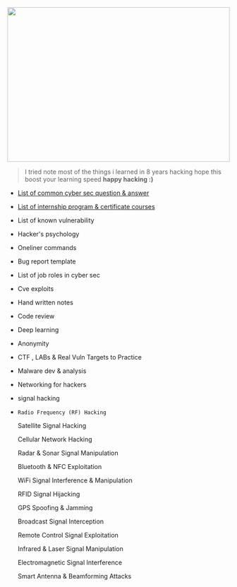 <img src="https://tryhackme-images.s3.amazonaws.com/user-avatars/a6b69c5cb0a0648106951f6d63d37498.gif" style="width: 100%; height: 350px;" />

> I tried note most of the things i learned in 8 years hacking hope this boost your learning speed  **happy hacking :)**

- [List of common cyber sec question & answer](/hacking/res/loccsqa.md)
- [List of internship program & certificate courses]()
- List of known vulnerability
- Hacker's psychology
- Oneliner commands
- Bug report template
- List of job roles in cyber sec
- Cve exploits
- Hand written notes
- Code review
- Deep learning
- Anonymity
- CTF , LABs & Real Vuln Targets to Practice
- Malware dev & analysis
- Networking for hackers
- signal hacking
-     Radio Frequency (RF) Hacking

    Satellite Signal Hacking

    Cellular Network Hacking

    Radar & Sonar Signal Manipulation

    Bluetooth & NFC Exploitation

    WiFi Signal Interference & Manipulation

    RFID Signal Hijacking

    GPS Spoofing & Jamming

    Broadcast Signal Interception

    Remote Control Signal Exploitation

    Infrared & Laser Signal Manipulation

    Electromagnetic Signal Interference

    Smart Antenna & Beamforming Attacks

